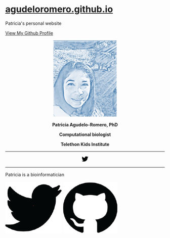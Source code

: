 # [agudeloromero.github.io](https://github.com/agudeloromero)
Patricia's personal website

[View My Github Profile](https://github.com/agudeloromero)



<p align="center">
  <img width="200" src="Patricia_photo_blue.jpg" alt="">
</p>

<p align="center"> <strong> Patricia Agudelo-Romero, PhD </strong></p>
 
<p align="center"> <strong> Computational biologist </strong></p>

<p align="center"> <strong> Telethon Kids Institute </strong></p>

***

<p align="center">
  <img width="20" src="https://github.com/agudeloromero/agudeloromero.github.io/blob/pics/twitter_p.png"(https://twitter.com/p_agudeloromero)>
</p>

***

Patricia is a bioinformatician


![alt text][1.1]
![alt text][2.1]

[1.1]:https://github.com/agudeloromero/agudeloromero.github.io/blob/pics/twitter_p.png
[2.1]:https://github.com/agudeloromero/agudeloromero.github.io/blob/pics/github_p.png

[1]: https://twitter.com/p_agudeloromero
[2]: https://github.com/agudeloromero


